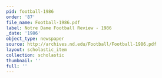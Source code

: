 ```yaml
---
pid: football-1986
order: '87'
file_name: Football-1986.pdf
label: Notre Dame Football Review - 1986
_date: '1986'
object_type: newspaper
source: http://archives.nd.edu/Football/Football-1986.pdf
layout: scholastic_item
collection: scholastic
thumbnail: ''
full: ''
---
```

